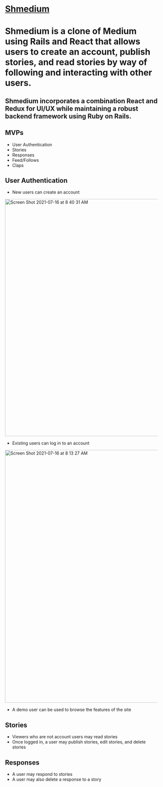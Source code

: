 # [Shmedium](https://shmedium-app.herokuapp.com/#/)

# Shmedium is a clone of Medium using Rails and React that allows users to create an account, publish stories, and read stories by way of following and interacting with other users.  

## Shmedium incorporates a combination React and Redux for UI/UX while maintaining a robust backend framework using Ruby on Rails.  

## MVPs
* User Authentication 
* Stories
* Responses
* Feed/Follows
* Claps

## User Authentication
* New users can create an account
<img width="779" alt="Screen Shot 2021-07-16 at 8 40 31 AM" src="https://user-images.githubusercontent.com/77473921/125958012-9c540cec-b1dc-4f30-bd68-1a054e5886f8.png">

* Existing users can log in to an account
<img width="830" alt="Screen Shot 2021-07-16 at 8 13 27 AM" src="https://user-images.githubusercontent.com/77473921/125957857-cde79287-2470-4a81-bda1-07467744b51f.png">

* A demo user can be used to browse the features of the site

## Stories
* Viewers who are not account users may read stories
* Once logged in, a user may publish stories, edit stories, and delete stories

## Responses
* A user may respond to stories 
* A user may also delete a response to a story

